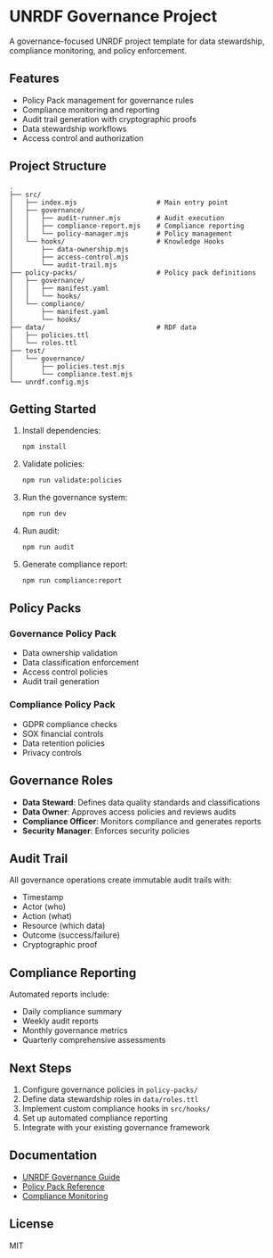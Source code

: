 # UNRDF Governance Project

A governance-focused UNRDF project template for data stewardship, compliance monitoring, and policy enforcement.

## Features

- Policy Pack management for governance rules
- Compliance monitoring and reporting
- Audit trail generation with cryptographic proofs
- Data stewardship workflows
- Access control and authorization

## Project Structure

```
.
├── src/
│   ├── index.mjs                    # Main entry point
│   ├── governance/
│   │   ├── audit-runner.mjs         # Audit execution
│   │   ├── compliance-report.mjs    # Compliance reporting
│   │   └── policy-manager.mjs       # Policy management
│   └── hooks/                       # Knowledge Hooks
│       ├── data-ownership.mjs
│       ├── access-control.mjs
│       └── audit-trail.mjs
├── policy-packs/                    # Policy pack definitions
│   ├── governance/
│   │   ├── manifest.yaml
│   │   └── hooks/
│   └── compliance/
│       ├── manifest.yaml
│       └── hooks/
├── data/                            # RDF data
│   ├── policies.ttl
│   └── roles.ttl
├── test/
│   └── governance/
│       ├── policies.test.mjs
│       └── compliance.test.mjs
└── unrdf.config.mjs
```

## Getting Started

1. Install dependencies:
   ```bash
   npm install
   ```

2. Validate policies:
   ```bash
   npm run validate:policies
   ```

3. Run the governance system:
   ```bash
   npm run dev
   ```

4. Run audit:
   ```bash
   npm run audit
   ```

5. Generate compliance report:
   ```bash
   npm run compliance:report
   ```

## Policy Packs

### Governance Policy Pack
- Data ownership validation
- Data classification enforcement
- Access control policies
- Audit trail generation

### Compliance Policy Pack
- GDPR compliance checks
- SOX financial controls
- Data retention policies
- Privacy controls

## Governance Roles

- **Data Steward**: Defines data quality standards and classifications
- **Data Owner**: Approves access policies and reviews audits
- **Compliance Officer**: Monitors compliance and generates reports
- **Security Manager**: Enforces security policies

## Audit Trail

All governance operations create immutable audit trails with:
- Timestamp
- Actor (who)
- Action (what)
- Resource (which data)
- Outcome (success/failure)
- Cryptographic proof

## Compliance Reporting

Automated reports include:
- Daily compliance summary
- Weekly audit reports
- Monthly governance metrics
- Quarterly comprehensive assessments

## Next Steps

1. Configure governance policies in `policy-packs/`
2. Define data stewardship roles in `data/roles.ttl`
3. Implement custom compliance hooks in `src/hooks/`
4. Set up automated compliance reporting
5. Integrate with your existing governance framework

## Documentation

- [UNRDF Governance Guide](https://github.com/unrdf/unrdf/blob/main/docs/governance.md)
- [Policy Pack Reference](https://github.com/unrdf/unrdf/blob/main/docs/policy-packs.md)
- [Compliance Monitoring](https://github.com/unrdf/unrdf/blob/main/docs/compliance.md)

## License

MIT
